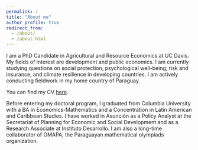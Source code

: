 ```yaml
---
permalink: /
title: "About me"
author_profile: true
redirect_from: 
  - /about/
  - /about.html
---
```


I am a PhD Candidate in Agricultural and Resource Economics at UC Davis. My fields of interest are development and public economics. I am currently studying questions on social protection, psychological well-being, risk and insurance, and climate resilience in developing countries. I am actively conducting fieldwork in my home country of Paraguay. 

You can find my CV [here](https://www.dropbox.com/scl/fi/hplikq48vlx8b9o2w0jjx/Sugastti_CV_0824.pdf?rlkey=9secnov1pmxq0ej0dnntborm4&st=ydvc60bf&dl=0).

Before entering my doctoral program, I graduated from Columbia University with a BA in Economics-Mathematics and a Concentration in Latin American and Caribbean Studies. I have worked in Asunción as a Policy Analyst at the Secretariat of Planning for Economic and Social Development and as a Research Associate at Instituto Desarrollo. I am also a long-time collaborator of OMAPA, the Paraguayan mathematical olympiads organization.
